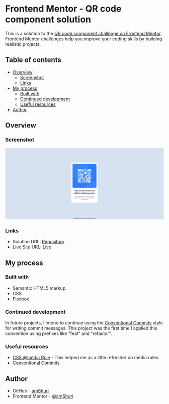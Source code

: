 # Frontend Mentor - QR code component solution

This is a solution to the [QR code component challenge on Frontend Mentor](https://www.frontendmentor.io/challenges/qr-code-component-iux_sIO_H). Frontend Mentor challenges help you improve your coding skills by building realistic projects.

## Table of contents

- [Overview](#overview)
  - [Screenshot](#screenshot)
  - [Links](#links)
- [My process](#my-process)
  - [Built with](#built-with)
  - [Continued development](#continued-development)
  - [Useful resources](#useful-resources)
- [Author](#author)

## Overview

### Screenshot

![](./images/screenshot.jpg)

### Links

- Solution URL: [Repository](https://github.com/amShuri/qr-code-component)
- Live Site URL: [Live](https://amshuri.github.io/qr-code-component/)

## My process

### Built with

- Semantic HTML5 markup
- CSS
- Flexbox

### Continued development

In future projects, I intend to continue using the [Conventional Commits](https://www.conventionalcommits.org/) style for writing commit messages. This project was the first time I applied this convention using prefixes like "feat" and "refactor".

### Useful resources

- [CSS @media Rule](https://www.w3schools.com/cssref/atrule_media.php) - This helped me as a little refresher on media rules.
- [Conventional Commits](https://www.conventionalcommits.org/en/v1.0.0/)

## Author

- GitHub - [amShuri](https://github.com/amShuri)
- Frontend Mentor - [@amShuri](https://www.frontendmentor.io/profile/amShuri)
